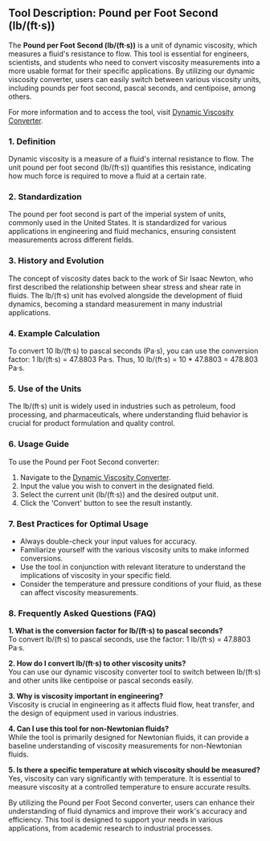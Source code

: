 ## Tool Description: Pound per Foot Second (lb/(ft·s))

The **Pound per Foot Second (lb/(ft·s))** is a unit of dynamic viscosity, which measures a fluid's resistance to flow. This tool is essential for engineers, scientists, and students who need to convert viscosity measurements into a more usable format for their specific applications. By utilizing our dynamic viscosity converter, users can easily switch between various viscosity units, including pounds per foot second, pascal seconds, and centipoise, among others. 

For more information and to access the tool, visit [Dynamic Viscosity Converter](https://www.inayam.co/unit-converter/viscosity_dynamic).

### 1. Definition
Dynamic viscosity is a measure of a fluid's internal resistance to flow. The unit pound per foot second (lb/(ft·s)) quantifies this resistance, indicating how much force is required to move a fluid at a certain rate. 

### 2. Standardization
The pound per foot second is part of the imperial system of units, commonly used in the United States. It is standardized for various applications in engineering and fluid mechanics, ensuring consistent measurements across different fields.

### 3. History and Evolution
The concept of viscosity dates back to the work of Sir Isaac Newton, who first described the relationship between shear stress and shear rate in fluids. The lb/(ft·s) unit has evolved alongside the development of fluid dynamics, becoming a standard measurement in many industrial applications.

### 4. Example Calculation
To convert 10 lb/(ft·s) to pascal seconds (Pa·s), you can use the conversion factor: 
1 lb/(ft·s) = 47.8803 Pa·s. 
Thus, 10 lb/(ft·s) = 10 * 47.8803 = 478.803 Pa·s.

### 5. Use of the Units
The lb/(ft·s) unit is widely used in industries such as petroleum, food processing, and pharmaceuticals, where understanding fluid behavior is crucial for product formulation and quality control.

### 6. Usage Guide
To use the Pound per Foot Second converter:
1. Navigate to the [Dynamic Viscosity Converter](https://www.inayam.co/unit-converter/viscosity_dynamic).
2. Input the value you wish to convert in the designated field.
3. Select the current unit (lb/(ft·s)) and the desired output unit.
4. Click the 'Convert' button to see the result instantly.

### 7. Best Practices for Optimal Usage
- Always double-check your input values for accuracy.
- Familiarize yourself with the various viscosity units to make informed conversions.
- Use the tool in conjunction with relevant literature to understand the implications of viscosity in your specific field.
- Consider the temperature and pressure conditions of your fluid, as these can affect viscosity measurements.

### 8. Frequently Asked Questions (FAQ)

**1. What is the conversion factor for lb/(ft·s) to pascal seconds?**  
To convert lb/(ft·s) to pascal seconds, use the factor: 1 lb/(ft·s) = 47.8803 Pa·s.

**2. How do I convert lb/(ft·s) to other viscosity units?**  
You can use our dynamic viscosity converter tool to switch between lb/(ft·s) and other units like centipoise or pascal seconds easily.

**3. Why is viscosity important in engineering?**  
Viscosity is crucial in engineering as it affects fluid flow, heat transfer, and the design of equipment used in various industries.

**4. Can I use this tool for non-Newtonian fluids?**  
While the tool is primarily designed for Newtonian fluids, it can provide a baseline understanding of viscosity measurements for non-Newtonian fluids.

**5. Is there a specific temperature at which viscosity should be measured?**  
Yes, viscosity can vary significantly with temperature. It is essential to measure viscosity at a controlled temperature to ensure accurate results.

By utilizing the Pound per Foot Second converter, users can enhance their understanding of fluid dynamics and improve their work's accuracy and efficiency. This tool is designed to support your needs in various applications, from academic research to industrial processes.